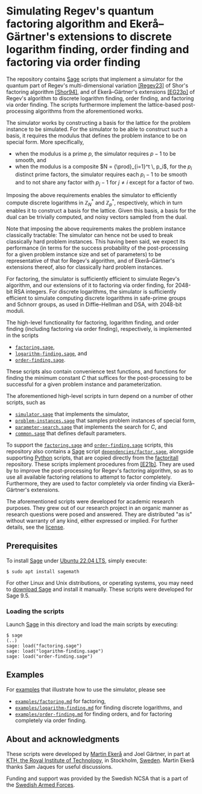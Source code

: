 # Simulating Regev's quantum factoring algorithm and Ekerå–Gärtner's extensions to discrete logarithm finding, order finding and factoring via order finding
The repository contains [Sage](https://www.sagemath.org) scripts that implement a simulator for the quantum part of Regev's multi-dimensional variation [[Regev23]](https://doi.org/10.48550/arXiv.2308.06572) of Shor's factoring algorithm [[Shor94]](https://doi.org/10.1109/SFCS.1994.365700), and of Ekerå–Gärtner's extensions [[EG23p]](https://doi.org/10.48550/arXiv.2311.05545) of Regev's algorithm to discrete logarithm finding, order finding, and factoring via order finding.
The scripts furthermore implement the lattice-based post-processing algorithms from the aforementioned works.

The simulator works by constructing a basis for the lattice for the problem instance to be simulated.
For the simulator to be able to construct such a basis, it requires the modulus that defines the problem instance to be on special form.
More specifically,
- when the modulus is a prime $p$, the simulator requires $p - 1$ to be smooth, and
- when the modulus is a composite $`N = {\prod}_{i=1}^t \, p_i`$, for the $p_i$ distinct prime factors, the simulator requires each $p_i - 1$ to be smooth and to not share any factor with $p_j - 1$ for $j \neq i$ except for a factor of two.

Imposing the above requirements enables the simulator to efficiently compute discrete logarithms in $`\mathbb Z_N^*`$ and $`\mathbb Z_p^*`$, respectively, which in turn enables it to construct a basis for the lattice.
Given this basis, a basis for the dual can be trivially computed, and noisy vectors sampled from the dual.

Note that imposing the above requirements makes the problem instance classically tractable:
The simulator can hence not be used to break classically hard problem instances.
This having been said, we expect its performance (in terms for the success probability of the post-processing for a given problem instance size and set of parameters) to be representative of that for Regev's algorithm, and of Ekerå–Gärtner's extensions thereof, also for classically hard problem instances.

For factoring, the simulator is sufficiently efficient to simulate Regev's algorithm, and our extensions of it to factoring via order finding, for 2048-bit RSA integers.
For discrete logarithms, the simulator is sufficiently efficient to simulate computing discrete logarithms in safe-prime groups and Schnorr groups, as used in Diffie–Hellman and DSA, with 2048-bit moduli.

The high-level functionality for factoring, logarithm finding, and order finding (including factoring via order finding), respectively, is implemented in the scripts
- [<code>factoring.sage</code>](factoring.sage),
- [<code>logarithm-finding.sage</code>](logarithm-finding.sage), and
- [<code>order-finding.sage</code>](order-finding.sage).

These scripts also contain convenience test functions, and functions for finding the minimum constant $C$ that suffices for the post-processing to be successful for a given problem instance and parameterization.

The aforementioned high-level scripts in turn depend on a number of other scripts, such as
- [<code>simulator.sage</code>](simulator.sage) that implements the simulator,
- [<code>problem-instances.sage</code>](problem-instances.sage) that samples problem instances of special form,
- [<code>parameter-search.sage</code>](parameter-search.sage) that implements the search for $C$, and
- [<code>common.sage</code>](simulator.sage) that defines default parameters.

To support the [<code>factoring.sage</code>](factoring.sage) and [<code>order-finding.sage</code>](order-finding.sage) scripts, this repository also contains a [Sage](https://www.sagemath.org) script [<code>dependencies/factor.sage</code>](dependencies/factor.sage), alongside supporting [Python](https://www.python.org) scripts, that are copied directly from the [factoritall](https://www.github.com/ekera/factoritall) repository.
These scripts implement procedures from [[E21b]](https://doi.org/10.1007/s11128-021-03069-1).
They are used by to improve the post-processing for Regev's factoring algorithm, so as to use all available factoring relations to attempt to factor completely.
Furthermore, they are used to factor completely via order finding via Ekerå–Gärtner's extensions.

The aforementioned scripts were developed for academic research purposes.
They grew out of our research project in an organic manner as research questions were posed and answered.
They are distributed "as is" without warranty of any kind, either expressed or implied.
For further details, see the [license](LICENSE.md).

## Prerequisites
To install [Sage](https://www.sagemath.org) under [Ubuntu 22.04 LTS](https://releases.ubuntu.com/22.04), simply execute:

```console
$ sudo apt install sagemath
```
For other Linux and Unix distributions, or operating systems, you may need to [download Sage](https://www.sagemath.org/download) and install it manually.
These scripts were developed for Sage 9.5.

### Loading the scripts
Launch [Sage](https://www.sagemath.org) in this directory and load the main scripts by executing:

```console
$ sage
(..)
sage: load("factoring.sage")
sage: load("logarithm-finding.sage")
sage: load("order-finding.sage")
```

## Examples
For [examples](examples) that illustrate how to use the simulator, please see
- [<code>examples/factoring.md</code>](examples/factoring.md) for factoring,
- [<code>examples/logarithm-finding.md</code>](examples/logarithm-finding.md) for finding discrete logarithms, and
- [<code>examples/order-finding.md</code>](examples/order-finding.md) for finding orders, and for factoring completely via order finding.

## About and acknowledgments
These scripts were developed by [Martin Ekerå](mailto:ekera@kth.se) and Joel Gärtner, in part at [KTH, the Royal Institute of Technology](https://www.kth.se/en), in Stockholm, [Sweden](https://www.sweden.se).
Martin Ekerå thanks Sam Jaques for useful discussions.

Funding and support was provided by the Swedish NCSA that is a part of the [Swedish Armed Forces](https://www.mil.se).
